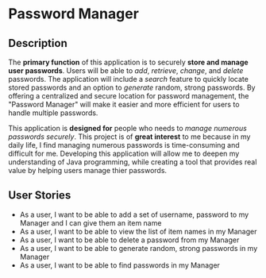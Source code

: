 # Password Manager

## Description

The **primary function** of this application is to securely **store and manage user passwords**. Users will be able to *add*, *retrieve*, *change*, and *delete* passwords. The application will include a *search* feature to quickly locate stored passwords and an option to *generate* random, strong passwords. By offering a centralized and secure location for password management, the "Password Manager" will make it easier and more efficient for users to handle multiple passwords.

This application is **designed for** people who needs to *manage numerous passwords securely*. This project is of **great interest** to me because in my daily life, I find managing numerous passwords is time-consuming and difficult for me. Developing this application will allow me to deepen my understanding of Java programming, while creating a tool that provides real value by helping users manage thier passwords.

## User Stories
- As a user, I want to be able to add a set of username, password to my Manager and I can give them an item name
- As a user, I want to be able to view the list of item names in my Manager
- As a user, I want to be able to delete a password from my Manager
- As a user, I want to be able to generate random, strong passwords in my Manager
- As a user, I want to be able to find passwords in my Manager




